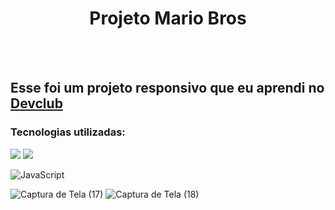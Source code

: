 <h1 align="center"> Projeto Mario Bros </h1>
<br>
<br>
<h2> Esse foi um projeto responsivo que eu aprendi no <a href="https://rodolfomori.com.br/devclub">Devclub</a></h2>
<h3> Tecnologias utilizadas: </h3>
<img src="https://img.shields.io/badge/HTML5-E34F26?style=for-the-badge&logo=html5&logoColor=white">
<img src="https://img.shields.io/badge/CSS3-1572B6?style=for-the-badge&logo=css3&logoColor=white">

![JavaScript](https://img.shields.io/badge/javascript-%23323330.svg?style=for-the-badge&logo=javascript&logoColor=%23F7DF1E)

![Captura de Tela (17)](https://github.com/Julianaaraujo20/Projeto-Mario/assets/160653647/16de3c09-98c9-40d8-891d-b753d0d6d269)
![Captura de Tela (18)](https://github.com/Julianaaraujo20/Projeto-Mario/assets/160653647/d7ca71a9-c7d5-426a-a05f-77a5bcf8827e)

